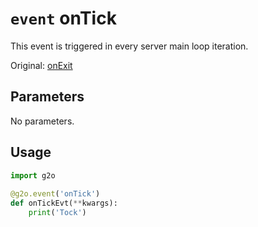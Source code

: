 # `event` onTick
This event is triggered in every server main loop iteration.

Original: [onExit](https://gothicmultiplayerteam.gitlab.io/docs/0.3.0/script-reference/server-events/general/onTick/)

## Parameters
No parameters.

## Usage
```python
import g2o
        
@g2o.event('onTick')
def onTickEvt(**kwargs):
    print('Tock')
```